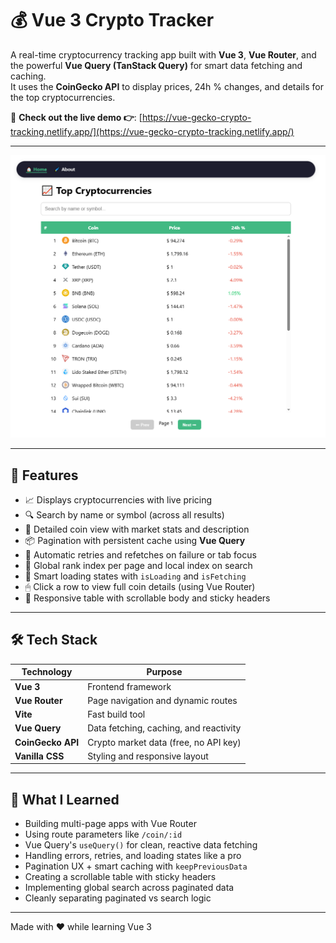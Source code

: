 # 💰 Vue 3 Crypto Tracker

A real-time cryptocurrency tracking app built with **Vue 3**, **Vue Router**, and the powerful **Vue Query (TanStack Query)** for smart data fetching and caching.  
It uses the **CoinGecko API** to display prices, 24h % changes, and details for the top cryptocurrencies.

🔗 **Check out the live demo 👉**: [https://vue-gecko-crypto-tracking.netlify.app/](https://vue-gecko-crypto-tracking.netlify.app/)

---

![Screenshot](./src/assets/crypto-tracker.png)

---

## 🚀 Features

- 📈 Displays cryptocurrencies with live pricing
- 🔍 Search by name or symbol (across all results)
- 📄 Detailed coin view with market stats and description
- 📦 Pagination with persistent cache using **Vue Query**
- 🔁 Automatic retries and refetches on failure or tab focus
- 🔎 Global rank index per page and local index on search
- 🧠 Smart loading states with `isLoading` and `isFetching`
- 🖱 Click a row to view full coin details (using Vue Router)
- 📱 Responsive table with scrollable body and sticky headers

---

## 🛠 Tech Stack

| Technology        | Purpose                                |
|-------------------|-----------------------------------------|
| **Vue 3**         | Frontend framework                     |
| **Vue Router**    | Page navigation and dynamic routes     |
| **Vite**          | Fast build tool                        |
| **Vue Query**     | Data fetching, caching, and reactivity |
| **CoinGecko API** | Crypto market data (free, no API key)  |
| **Vanilla CSS**   | Styling and responsive layout          |

---

## 🧠 What I Learned

- Building multi-page apps with Vue Router
- Using route parameters like `/coin/:id`
- Vue Query's `useQuery()` for clean, reactive data fetching
- Handling errors, retries, and loading states like a pro
- Pagination UX + smart caching with `keepPreviousData`
- Creating a scrollable table with sticky headers
- Implementing global search across paginated data
- Cleanly separating paginated vs search logic

---

Made with ❤️ while learning Vue 3